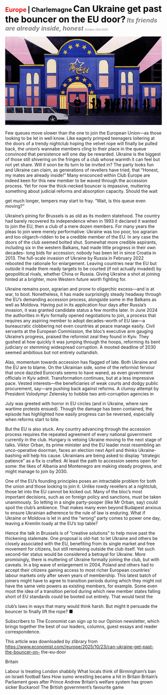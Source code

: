<span style="color:#E3120B; font-size:14.9pt; font-weight:bold;">Europe</span> <span style="color:#000000; font-size:14.9pt; font-weight:bold;">| Charlemagne</span>
<span style="color:#000000; font-size:21.0pt; font-weight:bold;">Can Ukraine get past the bouncer on the EU door?</span>
<span style="color:#808080; font-size:14.9pt; font-weight:bold; font-style:italic;">Its friends are already inside, honest</span>
<span style="color:#808080; font-size:6.2pt;">October 23rd 2025</span>

![](../images/038_Can_Ukraine_get_past_the_bouncer_on_the_EU_door/p0162_img01.jpeg)

Few queues move slower than the one to join the European Union—as those looking to be let in well know. Like eagerly primped teenagers loitering at the doors of a trendy nightclub hoping the velvet rope will finally be pulled back, the union’s wannabe members cling to their place in the queue convinced that persistence will one day be rewarded. Ukraine is the biggest of those still shivering on the fringes of a club whose warmth it can feel but not yet share. Will it soon be its turn to be invited in? The party looks fun and Ukraine can claim, as generations of revellers have tried, that “Honest, my mates are already inside!” Many ensconced within Club Europe are indeed keen for this new member to be waved through the accession process. Yet for now the thick-necked bouncer is impassive, muttering something about judicial reforms and absorption capacity. Should the wait

get much longer, tempers may start to fray. “Wait, is this queue even moving?”

Ukraine’s pining for Brussels is as old as its modern statehood. The country had barely recovered its independence when in 1993 it declared it wanted to join the EU, then a club of a mere dozen members. For many years the pleas to join were merely performative: Ukraine was too poor, too agrarian and too oligarch-ridden to be a credible member of the EU. In any case the doors of the club seemed bolted shut. Somewhat more credible aspirants, including six in the western Balkans, had made little progress in their own decades- long bids for accession; nobody has been let in since Croatia in 2013. The full-scale invasion of Ukraine by Russia in February 2022 rebooted the rationale for enlargement. Leaving countries near the EU but outside it made them ready targets to be courted (if not actually invaded) by geopolitical rivals, whether China or Russia. Giving Ukraine a shot at joining hinted at a brighter, more Western future worth fighting for.

Ukraine remains poor, agrarian and prone to oligarchic excess—and is at war, to boot. Nonetheless, it has made surprisingly steady headway through the EU’s demanding accession process, alongside some in the Balkans as well as Moldova. Having put in its application four days after Russia’s invasion, it was granted candidate status a few months later. In June 2024 the authorities in Kyiv formally opened negotiations to join, a process that requires any aspiring member to adopt decades-worth of EU law—a bureaucratic clobbering not even countries at peace manage easily. Civil servants at the European Commission, the bloc’s executive arm gauging Ukraine’s progress, praised the reformist zeal they found in Kyiv. They gushed at how quickly it was jumping through the hoops, reforming its bent judiciary or stemming widespread corruption. A mooted deadline of 2030 seemed ambitious but not entirely outlandish.

Alas, momentum towards accession has flagged of late. Both Ukraine and the EU are to blame. On the Ukrainian side, some of the reformist fervour that once dazzled Eurocrats seems to have waned, as even government officials in Kyiv admit. Transformation continues, but at a less impressive pace. Vested interests—the beneficiaries of weak courts and dodgy public procurement, say—are pushing back against reforms. A clumsy attempt by President Volodymyr Zelensky to hobble two anti-corruption agencies in

July was greeted with horror in EU circles (and in Ukraine, where rare wartime protests ensued). Though the damage has been contained, the episode has highlighted how easily progress can be reversed, especially when reforms start to bite.

But the EU is also stuck. Any country advancing through the accession process requires the repeated agreement of every national government currently in the club. Hungary is vetoing Ukraine moving to the next stage of talks. Viktor Orban, its prime minister and the EU leader most resembling an unco-operative doorman, faces an election next April and thinks Ukraine- bashing will help his cause. Ukrainians are being asked to display “strategic patience” as a fix is crafted. At least the path to accession seems open for some: the likes of Albania and Montenegro are making steady progress, and might manage to join by 2030.

One of the EU’s founding principles poses an intractable problem for both the union and those looking to join it. Unlike rowdy revellers at a nightclub, those let into the EU cannot be kicked out. Many of the bloc’s most important decisions, such as on foreign policy and sanctions, must be taken unanimously. So letting in a single party-pooper (like Mr Orban, say) could spoil the club’s ambience. That makes many even beyond Budapest anxious to ensure Ukrainian adherence to the rule of law is enduring. What if Ukraine or Moldova is let in and the “wrong” party comes to power one day, leaving a Kremlin toady at the EU’s top table?

Hence the talk in Brussels is of “creative solutions” to help move past the thickening stalemate. One proposal is old-hat: to let Ukraine and others be closely associated with the EU, benefiting from its single market and free movement for citizens, but still remaining outside the club itself. Yet such second-tier status would be considered a betrayal for Ukraine. More promisingly, there is muttering of Ukraine formally joining the club, but with caveats. In a big wave of enlargement in 2004, Poland and others had to accept their citizens gaining access to most richer European countries’ labour markets only after seven years of membership. This latest batch of joiners might have to agree to transition periods during which they might not have the same veto powers as existing members, for example. Some even moot the idea of a transition period during which new member states falling short of EU standards could be booted out entirely. That would twist the

club’s laws in ways that many would think harsh. But might it persuade the bouncer to finally lift the rope? ■

Subscribers to The Economist can sign up to our Opinion newsletter, which brings together the best of our leaders, columns, guest essays and reader correspondence.

This article was downloaded by zlibrary from https://www.economist.com//europe/2025/10/23/can-ukraine-get-past-the-bouncer-on- the-eu-door

Britain

Labour is treating London shabbily What locals think of Birmingham’s ban on Israeli football fans How sumo wrestling became a hit in Britain Britain’s Parliament goes after Prince Andrew Britain’s welfare system has grown sicker Buckaroo! The British government’s favourite game